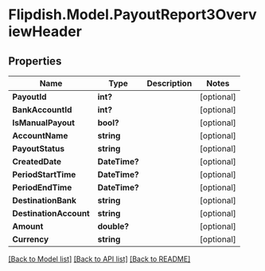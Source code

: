 # Flipdish.Model.PayoutReport3OverviewHeader
## Properties

Name | Type | Description | Notes
------------ | ------------- | ------------- | -------------
**PayoutId** | **int?** |  | [optional] 
**BankAccountId** | **int?** |  | [optional] 
**IsManualPayout** | **bool?** |  | [optional] 
**AccountName** | **string** |  | [optional] 
**PayoutStatus** | **string** |  | [optional] 
**CreatedDate** | **DateTime?** |  | [optional] 
**PeriodStartTime** | **DateTime?** |  | [optional] 
**PeriodEndTime** | **DateTime?** |  | [optional] 
**DestinationBank** | **string** |  | [optional] 
**DestinationAccount** | **string** |  | [optional] 
**Amount** | **double?** |  | [optional] 
**Currency** | **string** |  | [optional] 

[[Back to Model list]](../README.md#documentation-for-models) [[Back to API list]](../README.md#documentation-for-api-endpoints) [[Back to README]](../README.md)

